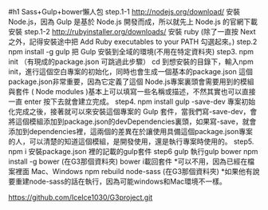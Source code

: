 #h1 Sass+Gulp+bower懶人包
step.1-1 http://nodejs.org/download/
安裝 Node.js，因為 Gulp 是基於 Node.js 開發而成，所以就先上 Node.js 的官網下載安裝
step.1-2 http://rubyinstaller.org/downloads/
安裝 ruby (除了一直按 Next 之外，記得安裝途中把 Add Ruby executables to your PATH 勾選起來。)
step.2 npm install -g gulp
把 Gulp 安裝到全域的環境(不用在特定資料夾)
step3. npm init （有現成的package.json 可跳過此步驟）
cd 到想安裝的目錄下，輸入npm init，進行這個空白專案的初始化，同時也會生成一個基本的package.json 這個package.json非常重要，因為它定義了這個 Node.js專案裏頭會需要用到的模組與套件 ( Node modules )基本上可以填寫一些名稱或描述，不然其實也可以直接一直 enter 按下去就會建立完成。
step4. npm install gulp -save-dev
專案初始化完成之後，接著就可以來安裝這個專案的 Gulp 套件，當我們寫-save-dev，會將這個模組添加到package.json的devDependencies裏頭，如果寫-save，就會添加到dependencies裡，這兩個的差異在於讓使用具備這個package.json專案的人，可以清楚的知道這個模組，是開發使用，還是執行專案時使用的。
step5. npm i
安裝package.json 裡的記載的gulp套件
step6 gulp
執行gulp
bower
npm install -g bower (在G3那個資料夾) bower i載回套件
*可以不用，因為已經在檔案裡面
Mac、Windows
 npm rebuild node-sass (在G3那個資料夾)
*如果他有說要重建node-sass的話在執行，因為可能windows和Mac環境不一樣。

https://github.com/IceIce1030/G3project.git
